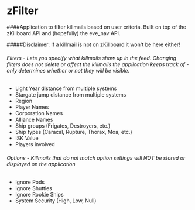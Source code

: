 # zFilter

####Application to filter killmails based on user criteria. Built on top of the zKillboard API and (hopefully) the eve_nav API. 

#####Disclaimer: If a killmail is not on zKillboard it won't be here either!



###### Filters - Lets you specify what killmails show up in the feed. Changing filters does not delete or affect the killmails the application keeps track of - only determines whether or not they will be visible.
  - Light Year distance from multiple systems
  - Stargate jump distance from multiple systems
  - Region
  - Player Names
  - Corporation Names
  - Alliance Names
  - Ship groups (Frigates, Destroyers, etc.)
  - Ship types (Caracal, Rupture, Thorax, Moa, etc.)
  - ISK Value
  - Players involved

###### Options - Killmails that do not match option settings will NOT be stored or displayed on the application
  - Ignore Pods
  - Ignore Shuttles
  - Ignore Rookie Ships
  - System Security (High, Low, Null)
